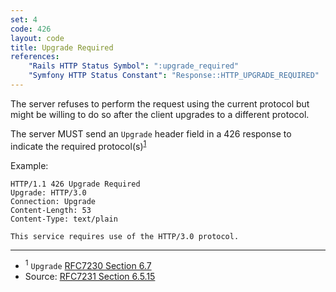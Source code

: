 ```yaml
---
set: 4
code: 426
layout: code
title: Upgrade Required
references:
    "Rails HTTP Status Symbol": ":upgrade_required"
    "Symfony HTTP Status Constant": "Response::HTTP_UPGRADE_REQUIRED"
---
```


The server refuses to perform the request using the current protocol but
might be willing to do so after the client upgrades to a different
protocol.

The server MUST send an `Upgrade` header field in a 426 response to
indicate the required protocol(s)<sup>[1](#ref-1)</sup>

Example:

```text
HTTP/1.1 426 Upgrade Required
Upgrade: HTTP/3.0
Connection: Upgrade
Content-Length: 53
Content-Type: text/plain

This service requires use of the HTTP/3.0 protocol.
```

---

* <span id="ref-1"><sup>1</sup> `Upgrade` [RFC7230 Section 6.7][2]</span>
* Source: [RFC7231 Section 6.5.15][1]

[1]: <{{site.rfcUrl}}/rfc7231#section-6.5.15>
[2]: <{{site.rfcUrl}}/rfc7230#section-6.7>
